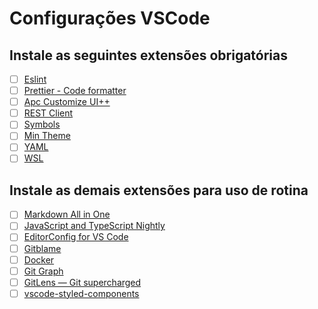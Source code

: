 # Configurações VSCode

## Instale as seguintes extensões obrigatórias
- [ ] [Eslint](https://marketplace.visualstudio.com/items?itemName=dbaeumer.vscode-eslint)
- [ ] [Prettier - Code formatter](https://marketplace.visualstudio.com/items?itemName=esbenp.prettier-vscode)
- [ ] [Apc Customize UI++](https://marketplace.visualstudio.com/items?itemName=drcika.apc-extension)
- [ ] [REST Client](https://marketplace.visualstudio.com/items?itemName=humao.rest-client)
- [ ] [Symbols](https://marketplace.visualstudio.com/items?itemName=miguelsolorio.symbols)
- [ ] [Min Theme](https://marketplace.visualstudio.com/items?itemName=miguelsolorio.min-theme)
- [ ] [YAML](https://marketplace.visualstudio.com/items?itemName=redhat.vscode-yaml)
- [ ] [WSL](https://marketplace.visualstudio.com/items?itemName=ms-vscode-remote.remote-wsl)

## Instale as demais extensões para uso de rotina
- [ ] [Markdown All in One](https://marketplace.visualstudio.com/items?itemName=yzhang.markdown-all-in-one)
- [ ] [JavaScript and TypeScript Nightly](https://marketplace.visualstudio.com/items?itemName=ms-vscode.vscode-typescript-next)
- [ ] [EditorConfig for VS Code](https://marketplace.visualstudio.com/items?itemName=EditorConfig.EditorConfig)
- [ ] [Gitblame](https://marketplace.visualstudio.com/items?itemName=waderyan.gitblame)
- [ ] [Docker](https://marketplace.visualstudio.com/items?itemName=ms-azuretools.vscode-docker)
- [ ] [Git Graph](https://marketplace.visualstudio.com/items?itemName=mhutchie.git-graph)
- [ ] [GitLens — Git supercharged](https://marketplace.visualstudio.com/items?itemName=eamodio.gitlens)
- [ ] [vscode-styled-components](https://marketplace.visualstudio.com/items?itemName=styled-components.vscode-styled-components)